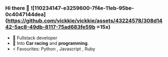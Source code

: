 ### Hi there 👋 ![110234147-e3259600-7f4e-11eb-95be-0c4047144dea](https://github.com/vickkie/vickkie/assets/43224578/308d1442-5ac8-49db-8117-75ad683fe59b =15x)


- 🔭 Fullstack developer</br>
- 👀 Into **Car racing** and  **programming**.</br>
- ⚡ Favourites: Python , Javascript , Ruby
<!--
**vickkie/vickkie** is a ✨ _special_ ✨ repository because its `README.md` (this file) appears on your GitHub profile.
- 😄 Pronouns: **THAT/GUY** (because why not? 😄).</br>

Here are some ideas to get you started:

- 🌱 I’m currently learning ...
- 👯 I’m looking to collaborate on ...
- 🤔 I’m looking for help with ...
- 💬 Ask me about ...
- 📫 How to reach me: ...
- 😄 Pronouns: ...
-->
